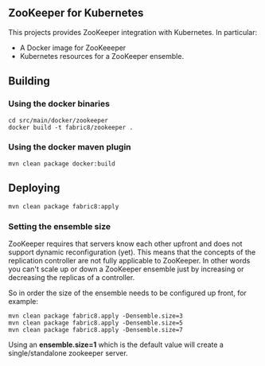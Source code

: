 ZooKeeper for Kubernetes
------------------------

This projects provides ZooKeeper integration with Kubernetes. In particular:

-   A Docker image for ZooKeeeper
-   Kubernetes resources for a ZooKeeper ensemble.
  

## Building

### Using the docker binaries
    
    cd src/main/docker/zookeeper
    docker build -t fabric8/zookeeper .


### Using the docker maven plugin

    mvn clean package docker:build

## Deploying
    
    mvn clean package fabric8:apply
    
    
### Setting the ensemble size

ZooKeeper requires that servers know each other upfront and does not support dynamic reconfiguration (yet). This means that the concepts of the replication controller are not fully applicable to ZooKeeper.  In other words you can't scale up or down a ZooKeeper ensemble just by increasing or decreasing the replicas of a controller.
 
So in order the size of the ensemble needs to be configured up front, for example:
  
    mvn clean package fabric8.apply -Densemble.size=3
    mvn clean package fabric8.apply -Densemble.size=5
    mvn clean package fabric8.apply -Densemble.size=7
    
Using an **ensemble.size=1** which is the default value will create a single/standalone zookeeper server.    
    
    